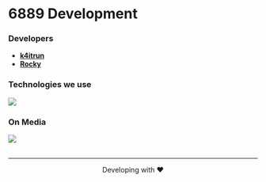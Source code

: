 # 6889 Development

### Developers
- **[k4itrun](https://github.com/k4itrun)**
- **[Rocky](https://github.com/rocky-pup)**

### Technologies we use
   
<img 
src="https://skillicons.dev/icons?i=ts,js,cs,go,php,html,jquery,css,sass,bootstrap,tailwind,nodejs,express,graphql,sqlite,mysql,mongodb,prisma,firebase,webpack,react,nextjs,nestjs,gatsby,alpinejs,netlify,vercel,heroku,python&theme=dark"
/>
</div>

### On Media
<div>
   <a href="https://discord.gg/kCdYrAJF8y"><img src="https://skillicons.dev/icons?i=discord&theme=dark" /></a>
</div>
<br />

---
<p align="center">Developing with ❤</p>
